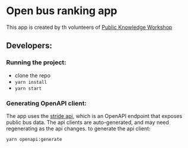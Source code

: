 # Open bus ranking app

This app is created by th volunteers of [Public Knowledge Workshop](https://www.hasadna.org.il/)

## Developers:

### Running the project:

- clone the repo
- `yarn install`
- `yarn start`

### Generating OpenAPI client:

The app uses the [stride api](https://open-bus-stride-api.hasadna.org.il/), which is an OpenAPI endpoint that exposes public bus data.
The api clients are auto-generated, and may need regenerating as the api changes.
to generate the api client:

`yarn openapi:generate`
